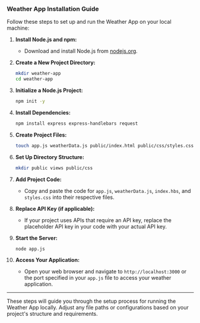### Weather App Installation Guide

Follow these steps to set up and run the Weather App on your local machine:

1. **Install Node.js and npm:**
   - Download and install Node.js from [nodejs.org](https://nodejs.org/).
  
2. **Create a New Project Directory:**
   ```bash
   mkdir weather-app
   cd weather-app
   ```

3. **Initialize a Node.js Project:**
   ```bash
   npm init -y
   ```

4. **Install Dependencies:**
   ```bash
   npm install express express-handlebars request
   ```

5. **Create Project Files:**
   ```bash
   touch app.js weatherData.js public/index.html public/css/styles.css views/index.hbs
   ```

6. **Set Up Directory Structure:**
   ```bash
   mkdir public views public/css
   ```

7. **Add Project Code:**
   - Copy and paste the code for `app.js`, `weatherData.js`, `index.hbs`, and `styles.css` into their respective files.

8. **Replace API Key (if applicable):**
   - If your project uses APIs that require an API key, replace the placeholder API key in your code with your actual API key.

9. **Start the Server:**
   ```bash
   node app.js
   ```

10. **Access Your Application:**
    - Open your web browser and navigate to `http://localhost:3000` or the port specified in your `app.js` file to access your weather application.

---

These steps will guide you through the setup process for running the Weather App locally. Adjust any file paths or configurations based on your project's structure and requirements.
